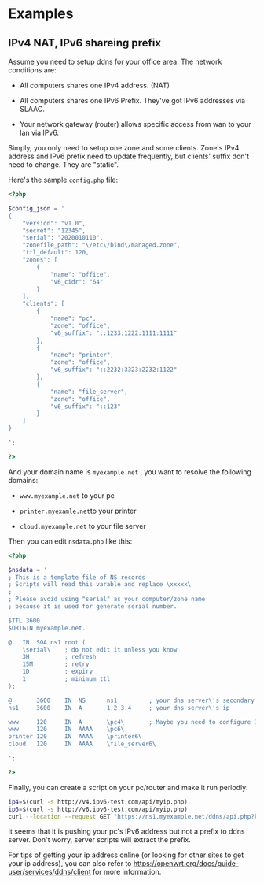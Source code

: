 # Examples

## IPv4 NAT, IPv6 shareing prefix

Assume you need to setup ddns for your office area. The network conditions are:

- All computers shares one IPv4 address. (NAT)

- All computers shares one IPv6 Prefix. They've got IPv6 addresses via SLAAC.

- Your network gateway (router) allows specific access from wan to your lan via IPv6.

Simply, you only need to setup one zone and some clients. Zone's IPv4 address and IPv6 prefix need to update frequently, but clients' suffix don't need to change. They are "static".

Here's the sample ```config.php``` file:

``` php
<?php

$config_json = '
{
    "version": "v1.0",
    "secret": "12345",
    "serial": "2020010110",
    "zonefile_path": "\/etc\/bind\/managed.zone",
    "ttl_default": 120,
    "zones": [
        {
            "name": "office",
            "v6_cidr": "64"
        }
    ],
    "clients": [
        {
            "name": "pc",
            "zone": "office",
            "v6_suffix": "::1233:1222:1111:1111"
        },
        {
            "name": "printer",
            "zone": "office",
            "v6_suffix": "::2232:3323:2232:1122"
        },
        {
            "name": "file_server",
            "zone": "office",
            "v6_suffix": "::123"
        }
    ]
}

';

?>
```

And your domain name is ```myexample.net``` , you want to resolve the following domains:

- ```www.myexample.net``` to your pc

- ```printer.myexamle.net```to your printer

- ```cloud.myexample.net``` to your file server

Then you can edit ```nsdata.php``` like this:

``` php
<?php

$nsdata = '
; This is a template file of NS records
; Scripts will read this varable and replace \xxxxx\
;
; Please avoid using "serial" as your computer/zone name
; because it is used for generate serial number.

$TTL 3600
$ORIGIN myexample.net.

@	IN	SOA	ns1	root (
	\serial\	; do not edit it unless you know
	3H			; refresh
	15M			; retry
	1D			; expiry
	1			; minimum ttl
);

@		3600	IN	NS		ns1         ; your dns server\'s secondary domain
ns1		3600	IN	A		1.2.3.4     ; your dns server\'s ip

www     120     IN  A       \pc4\       ; Maybe you need to configure DNAT on your router in order to forword IPv4 traffics
www     120     IN  AAAA    \pc6\
printer 120     IN  AAAA    \printer6\
cloud   120     IN  AAAA    \file_server6\

';

?>
```

Finally, you can create a script on your pc/router and make it run periodly:

``` sh
ip4=$(curl -s http://v4.ipv6-test.com/api/myip.php)
ip6=$(curl -s http://v6.ipv6-test.com/api/myip.php)
curl --location --request GET "https://ns1.myexample.net/ddns/api.php?key=12345&action=update_zone&v4_addr=${ip4}&v6_prefix=${ip6}&cidr=64"
```

It seems that it is pushing your pc's IPv6 address but not a prefix to ddns server. Don't worry, server scripts will extract the prefix.

For tips of getting your ip address online (or looking for other sites to get your ip address), you can also refer to https://openwrt.org/docs/guide-user/services/ddns/client for more information.

